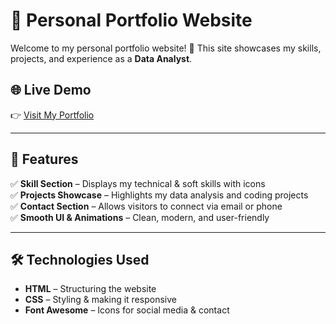 # 💼 Personal Portfolio Website

Welcome to my personal portfolio website! 🚀 This site showcases my skills, projects, and experience as a **Data Analyst**. 

## 🌐 Live Demo
👉 [Visit My Portfolio](https://samirnavadiya.github.io/)  

---

## 📌 Features
✅ **Skill Section** – Displays my technical & soft skills with icons  
✅ **Projects Showcase** – Highlights my data analysis and coding projects  
✅ **Contact Section** – Allows visitors to connect via email or phone  
✅ **Smooth UI & Animations** – Clean, modern, and user-friendly  

---

## 🛠️ Technologies Used
- **HTML** – Structuring the website  
- **CSS** – Styling & making it responsive  
- **Font Awesome** – Icons for social media & contact 
